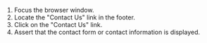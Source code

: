 1. Focus the browser window.
2. Locate the "Contact Us" link in the footer.
3. Click on the "Contact Us" link.
4. Assert that the contact form or contact information is displayed.